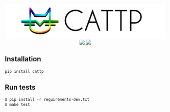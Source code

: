<p align="center">
    <img src="https://raw.githubusercontent.com/lotrekagency/cattp/master/logo.jpg" alt="Cattp Logo" />
<br>
<a href="https://travis-ci.org/lotrekagency/cattp" target="blank">
<img src="https://travis-ci.org/lotrekagency/cattp.svg?branch=master"></a>
<a href="https://codecov.io/gh/lotrekagency/cattp">
  <img src="https://codecov.io/gh/lotrekagency/cattp/branch/master/graph/badge.svg" />
</a>
<p>

## Installation
```sh
pip install cattp
```


## Run tests

    $ pip install -r requirements-dev.txt
    $ make test
